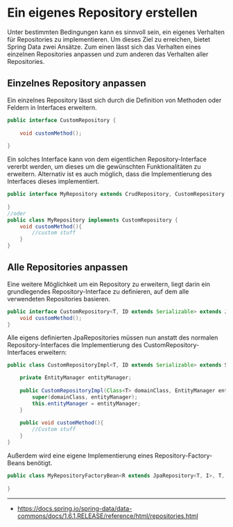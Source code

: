 # Ein eigenes Repository erstellen

Unter bestimmten Bedingungen kann es sinnvoll sein, ein eigenes Verhalten für Repositories zu implementieren.
Um dieses Ziel zu erreichen, bietet Spring Data zwei Ansätze. Zum einen lässt sich das Verhalten eines einzelnen Repositories anpassen und 
zum anderen das Verhalten aller Repositories.

## Einzelnes Repository anpassen

Ein einzelnes Repository lässt sich durch die Definition von Methoden oder Feldern in Interfaces erweitern.

```java
public interface CustomRepository {
    
    void customMethod();
    
}
```

Ein solches Interface kann von dem eigentlichen Repository-Interface vererbt werden, um dieses um die gewünschten Funktionalitäten zu erweitern.
Alternativ ist es auch möglich, dass die Implementierung des Interfaces dieses implementiert.

```java
public interface MyRepository extends CrudRepository, CustomRepository {
    
}
//oder
public class MyRepository implements CustomRepository {
    void customMethod(){
        //custom stuff
    }
}

```
<a name="1"></a>
## Alle Repositories anpassen
Eine weitere Möglichkeit um ein Repository zu erweitern, liegt darin ein grundlegendes Repository-Interface zu definieren, auf dem alle verwendeten Repositories basieren.

```java
public interface CustomRepository<T, ID extends Serializable> extends JpaRepository<T, ID> {
    void customMethod();
}
```
Alle eigens definierten JpaRepositories müssen nun anstatt des normalen Repository-Interfaces die Implementierung des CustomRepository-Interfaces erweitern:

```java
public class CustomRepositoryImpl<T, ID extends Serializable> extends SimpleJpaRepository<T, ID> implements CustomRepository {

    private EntityManager entityManager;
    
    public CustomRepositoryImpl(Class<T> domainClass, EntityManager entityManager) {
        super(domainClass, entityManager);
        this.entityManager = entityManager;
    }
    
    public void customMethod(){
        //Custom stuff
    }
}
```

Außerdem wird eine eigene Implementierung eines Repository-Factory-Beans benötigt.

```java
public class MyRepositoryFactoryBean<R extends JpaRepository<T, I>, T, I extends Serializable> extends JpaRepositoryFactoryBean<R, T, I> {
    
}
```

---

- https://docs.spring.io/spring-data/data-commons/docs/1.6.1.RELEASE/reference/html/repositories.html
